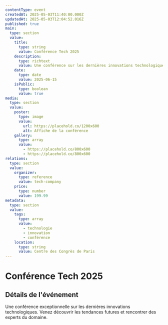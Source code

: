 ```yaml
---
contentType: event
createdAt: 2025-05-03T11:40:00.000Z
updatedAt: 2025-05-03T12:04:52.016Z
published: true
main:
  type: section
  value:
    title:
      type: string
      value: Conférence Tech 2025
    description:
      type: richtext
      value: Une conférence sur les dernières innovations technologiques
    date:
      type: date
      value: 2025-06-15
    isPublic:
      type: boolean
      value: true
media:
  type: section
  value:
    poster:
      type: image
      value:
        url: https://placehold.co/1200x600
        alt: Affiche de la conférence
    gallery:
      type: array
      value:
        - https://placehold.co/800x600
        - https://placehold.co/800x600
relations:
  type: section
  value:
    organizer:
      type: reference
      value: tech-company
    price:
      type: number
      value: 199.99
metadata:
  type: section
  value:
    tags:
      type: array
      value:
        - technologie
        - innovation
        - conférence
    location:
      type: string
      value: Centre des Congrès de Paris
---
```



# Conférence Tech 2025

## Détails de l'événement

Une conférence exceptionnelle sur les dernières innovations technologiques.
Venez découvrir les tendances futures et rencontrer des experts du domaine.